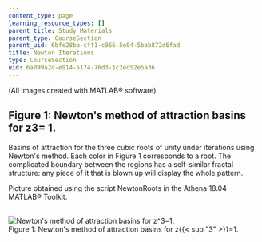 ```yaml
---
content_type: page
learning_resource_types: []
parent_title: Study Materials
parent_type: CourseSection
parent_uid: 6bfe28ba-cff1-c966-5e04-5bab872d6fad
title: Newton Iterations
type: CourseSection
uid: 6a099a2d-e914-5174-76d3-1c2ed52e5a36
---
```


(All images created with MATLAB® software)

Figure 1: Newton's method of attraction basins for z3= 1.
---------------------------------------------------------

Basins of attraction for the three cubic roots of unity under iterations using Newton's method. Each color in Figure 1 corresponds to a root. The complicated boundary between the regions has a self-similar fractal structure: any piece of it that is blown up will display the whole pattern.

Picture obtained using the script NewtonRoots in the Athena 18.04 MATLAB® Toolkit.  
 

![Newton's method of attraction basins for z^3=1.](/courses/mathematics/18-04-complex-variables-with-applications-fall-1999/study-materials/NewtonCubeRootH.GIF)  
Figure 1: Newton's method of attraction basins for z{{< sup "3" >}}\=1.